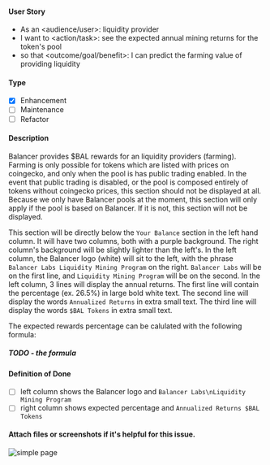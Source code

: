 <!--
Provide a general summary of the issue in the title above and use relevant 
fields below to define the problem.
-->

#### User Story
<!--
- Audience or user can include a person or system, i.e. dev, user, api.
- An action or task this issue will accomplish.
- What is the desired outcome or goal?

NOTE: Feel free to replace this with a general description if a user story doesn't make sense, but
be willing to defend your choice to exclude a user story.
-->
- As an <audience/user>: liquidity provider
- I want to <action/task>: see the expected annual mining returns for the token's pool
- so that <outcome/goal/benefit>: I can predict the farming value of providing liquidity

#### Type
<!--
- Select a type of issue
-->
- [X] Enhancement
- [ ] Maintenance
- [ ] Refactor

#### Description
<!--
- Describe the problem and why this task is needed.
-->

Balancer provides $BAL rewards for an liquidity providers (farming). Farming is only possible for tokens which are listed with prices on coingecko, and only when the pool is has public trading enabled. In the event that public trading is disabled, or the pool is composed entirely of tokens without coingecko prices, this section should not be displayed at all. Because we only have Balancer pools at the moment, this section will only apply if the pool is based on Balancer. If it is not, this section will not be displayed.

This section will be directly below the `Your Balance` section in the left hand column. It will have two columns, both with a purple background. The right column's background will be slightly lighter than the left's. In the left column, the Balancer logo (white) will sit to the left, with the phrase `Balancer Labs Liquidity Mining Program` on the right. `Balancer Labs` will be on the first line, and `Liquidity Mining Program` will be on the second. In the left column, 3 lines will display the annual returns. The first line will contain the percentage (ex. 26.5%) in large bold white text. The second line will display the words `Annualized Returns` in extra small text. The third line will display the words `$BAL Tokens` in extra small text.

The expected rewards percentage can be calulated with the following formula:

##### TODO - the formula

#### Definition of Done
<!--
- How do you know when this issue is completed?
- List acceptance criteria, bullet points are always preferred.
-->

- [ ] left column shows the Balancer logo and `Balancer Labs\nLiquidity Mining Program`
- [ ] right column shows expected percentage and `Annualized Returns $BAL Tokens`

#### Attach files or screenshots if it's helpful for this issue.

![simple page](https://piedao-productpage-improvements.netlify.app/img/page08.png)